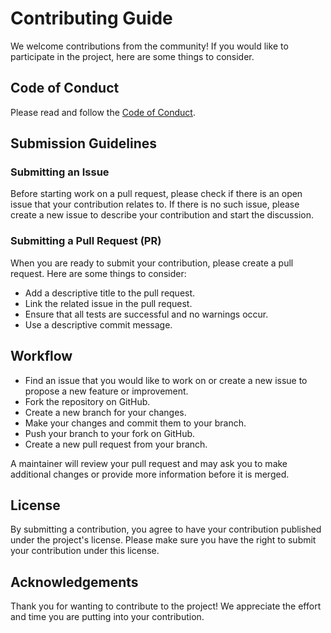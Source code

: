 # Contributing Guide
We welcome contributions from the community! 
If you would like to participate in the project, here are some things to consider.

## Code of Conduct
Please read and follow the [Code of Conduct](./CODE_OF_CONDUCT.md).

## Submission Guidelines

###  Submitting an Issue
Before starting work on a pull request, please check if there is an open issue that your contribution relates to. 
If there is no such issue, please create a new issue to describe your contribution and start the discussion.

### Submitting a Pull Request (PR)
When you are ready to submit your contribution, please create a pull request.
Here are some things to consider:

- Add a descriptive title to the pull request.
- Link the related issue in the pull request.
- Ensure that all tests are successful and no warnings occur.
- Use a descriptive commit message.

## Workflow

- Find an issue that you would like to work on or create a new issue to propose a new feature or improvement.
- Fork the repository on GitHub.
- Create a new branch for your changes.
- Make your changes and commit them to your branch.
- Push your branch to your fork on GitHub.
- Create a new pull request from your branch.

A maintainer will review your pull request and may ask you to make additional changes
or provide more information before it is merged.

## License
By submitting a contribution, you agree to have your contribution published under the project's license. 
Please make sure you have the right to submit your contribution under this license.

## Acknowledgements
Thank you for wanting to contribute to the project! We appreciate the effort and time you are putting into your contribution.
